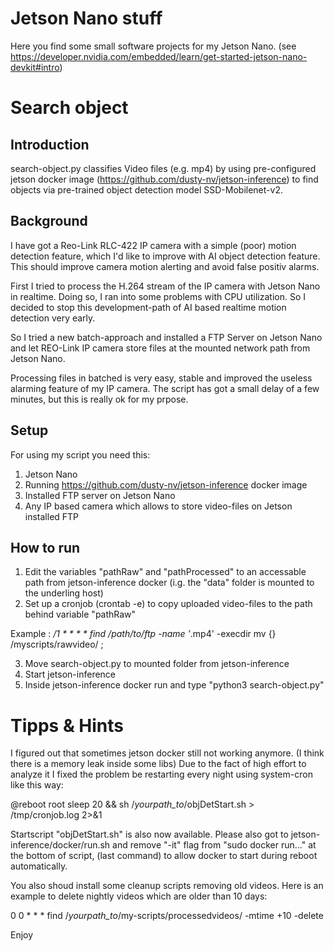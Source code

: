 # Jetson Nano stuff

Here you find some small software projects for my Jetson Nano. 
(see https://developer.nvidia.com/embedded/learn/get-started-jetson-nano-devkit#intro)

# Search object

## Introduction

search-object.py classifies Video files (e.g. mp4) by using pre-configured jetson docker image (https://github.com/dusty-nv/jetson-inference) to find objects via pre-trained object detection model SSD-Mobilenet-v2.

## Background

I have got a Reo-Link RLC-422 IP camera with a simple (poor) motion detection feature, which I'd like to improve with AI object detection feature. This should improve camera motion alerting and avoid false positiv alarms. 

First I tried to process the H.264 stream of the IP camera with Jetson Nano in realtime. Doing so, I ran into some problems with CPU utilization. So I decided to stop this development-path of AI based realtime motion detection very early.

So I tried a new batch-approach and installed a FTP Server on Jetson Nano and let REO-Link IP camera store files at the mounted network path from Jetson Nano.

Processing files in batched is very easy, stable and improved the useless alarming feature of my IP camera. The script has got a small delay of a few minutes, but this is really ok for my prpose.

## Setup

For using my script you need this:

1. Jetson Nano
2. Running https://github.com/dusty-nv/jetson-inference docker image
3. Installed FTP server on Jetson Nano
4. Any IP based camera which allows to store video-files on Jetson installed FTP

## How to run

1. Edit the variables "pathRaw" and "pathProcessed" to an accessable path from jetson-inference docker (i.g. the "data" folder is mounted to the underling host)
2. Set up a cronjob (crontab -e) to copy uploaded video-files to the path behind variable "pathRaw"

Example : */1 * * * * find /path/to/ftp -name '*.mp4' -execdir mv {} /myscripts/rawvideo/ \;

3. Move search-object.py to mounted folder from jetson-inference
4. Start jetson-inference
5. Inside jetson-inference docker run and type "python3 search-object.py"

# Tipps & Hints

I figured out that sometimes jetson docker still not working anymore. (I think there is a memory leak inside some libs) Due to the fact of high effort to analyze it I fixed the problem be restarting every night using system-cron like this way:

@reboot         root    sleep 20 && sh /*yourpath_to*/objDetStart.sh > /tmp/cronjob.log 2>&1

Startscript "objDetStart.sh" is also now available. Please also got to jetson-inference/docker/run.sh and remove "-it" flag from "sudo docker run..." at the bottom of script, (last command) to allow docker to start during reboot automatically.

You also shoud install some cleanup scripts removing old videos. Here is an example to delete nightly videos which are older than 10 days:

0 0 * * * find /*yourpath_to*/my-scripts/processedvideos/ -mtime +10 -delete

Enjoy
